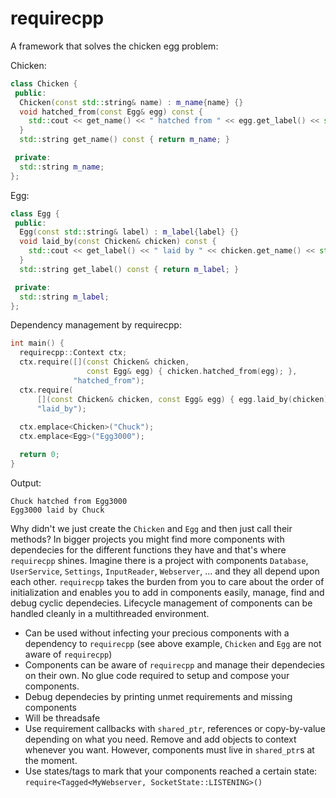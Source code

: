 # requirecpp

A framework that solves the chicken egg problem:

Chicken:
```cpp
class Chicken {
 public:
  Chicken(const std::string& name) : m_name{name} {}
  void hatched_from(const Egg& egg) const {
    std::cout << get_name() << " hatched from " << egg.get_label() << std::endl;
  }
  std::string get_name() const { return m_name; }

 private:
  std::string m_name;
};
```
Egg:
```cpp
class Egg {
 public:
  Egg(const std::string& label) : m_label{label} {}
  void laid_by(const Chicken& chicken) const {
    std::cout << get_label() << " laid by " << chicken.get_name() << std::endl;
  }
  std::string get_label() const { return m_label; }

 private:
  std::string m_label;
};
```
Dependency management by requirecpp:
```cpp
int main() {
  requirecpp::Context ctx;
  ctx.require([](const Chicken& chicken,
                 const Egg& egg) { chicken.hatched_from(egg); },
              "hatched_from");
  ctx.require(
      [](const Chicken& chicken, const Egg& egg) { egg.laid_by(chicken); },
      "laid_by");
		
  ctx.emplace<Chicken>("Chuck");
  ctx.emplace<Egg>("Egg3000");

  return 0;
}
```

Output:
```
Chuck hatched from Egg3000
Egg3000 laid by Chuck
```

Why didn't we just create the `Chicken` and `Egg` and then just call their methods?
In bigger projects you might find more components with dependecies for the different functions they have and that's where `requirecpp` shines.
Imagine there is a project with components `Database`, `UserService`, `Settings`, `InputReader`, `Webserver`, ... and they all depend upon each other.
`requirecpp` takes the burden from you to care about the order of initialization and enables you to add in components easily, manage, find and debug cyclic dependecies.
Lifecycle management of components can be handled cleanly in a multithreaded environment.

- Can be used without infecting your precious components with a dependency to `requirecpp` (see above example, `Chicken` and `Egg` are not aware of `requirecpp`)
- Components can be aware of `requirecpp` and manage their dependecies on their own. No glue code required to setup and compose your components.
- Debug dependecies by printing unmet requirements and missing components
- Will be threadsafe
- Use requirement callbacks with `shared_ptr`, references or copy-by-value depending on what you need. Remove and add objects to context whenever you want. However, components must live in `shared_ptr`s at the moment.
- Use states/tags to mark that your components reached a certain state: `require<Tagged<MyWebserver, SocketState::LISTENING>()`
